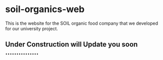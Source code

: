 # soil-organics-web
This is the website for the SOIL organic food company that we developed for our university project.

## Under Construction will Update you soon ...............
